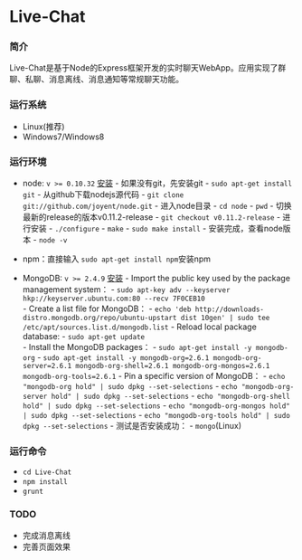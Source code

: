 Live-Chat
==============
### 简介
Live-Chat是基于Node的Express框架开发的实时聊天WebApp。应用实现了群聊、私聊、消息离线、消息通知等常规聊天功能。

### 运行系统
- Linux(推荐)
- Windows7/Windows8

### 运行环境  
- node: `v >= 0.10.32` [安装](http://blog.fens.me/nodejs-enviroment/) 
      - 如果没有git，先安装git
        - `sudo apt-get install git`
      - 从github下载nodejs源代码
        - `git clone git://github.com/joyent/node.git`
      - 进入node目录
        - `cd node`
        - `pwd`
      - 切换最新的release的版本v0.11.2-release
        - `git checkout v0.11.2-release`
      - 进行安装
        - `./configure`
        - `make`
        - `sudo make install`
      - 安装完成，查看node版本
        - `node -v`

- npm：直接输入 `sudo apt-get install npm`安装npm

- MongoDB: `v >= 2.4.9` [安装](http://docs.mongodb.org/manual/tutorial/install-mongodb-on-ubuntu/)
      - Import the public key used by the package management system：
         - `sudo apt-key adv --keyserver hkp://keyserver.ubuntu.com:80 --recv 7F0CEB10`             
      - Create a list file for MongoDB：
        - `echo 'deb http://downloads-distro.mongodb.org/repo/ubuntu-upstart dist 10gen' | sudo tee /etc/apt/sources.list.d/mongodb.list`
      - Reload local package database:
        - `sudo apt-get update`      
      - Install the MongoDB packages：
         - `sudo apt-get install -y mongodb-org`
         - `sudo apt-get install -y mongodb-org=2.6.1 mongodb-org-server=2.6.1 mongodb-org-shell=2.6.1 mongodb-org-mongos=2.6.1 mongodb-org-tools=2.6.1`
      - Pin a specific version of MongoDB：
         - `echo "mongodb-org hold" | sudo dpkg --set-selections`
         - `echo "mongodb-org-server hold" | sudo dpkg --set-selections`
         - `echo "mongodb-org-shell hold" | sudo dpkg --set-selections`
         - `echo "mongodb-org-mongos hold" | sudo dpkg --set-selections`
         - `echo "mongodb-org-tools hold" | sudo dpkg --set-selections`
      - 测试是否安装成功： 
        - `mongo`(Linux)

### 运行命令
- `cd Live-Chat`
- `npm install`
- `grunt`

### TODO
- 完成消息离线
- 完善页面效果
